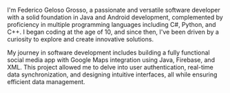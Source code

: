 I'm Federico Geloso Grosso,
a passionate and versatile software developer with a solid foundation in Java and Android development, 
complemented by proficiency in multiple programming languages including C#, Python, and C++. 
I began coding at the age of 10, and since then, I've been driven by a curiosity to explore and create innovative solutions.

My journey in software development includes building a fully functional social media app with Google Maps integration using Java, Firebase, and XML.
This project allowed me to delve into user authentication, real-time data synchronization, and designing intuitive interfaces, all while ensuring efficient data management.

<!---
FedericoGG06/FedericoGG06 is a ✨ special ✨ repository because its `README.md` (this file) appears on your GitHub profile.
You can click the Preview link to take a look at your changes.
--->
